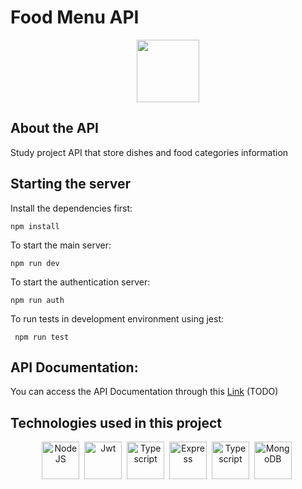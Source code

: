 # Food Menu API

<div id="header" align="center">

  <img src="https://media4.giphy.com/media/Q7SKqn3G97xpmfSOvG/giphy.gif" width="100"/>
</div>


## About the API

Study project API that store dishes and food categories information  

## Starting the server

Install the dependencies first: 

``` npm install ```

To start the main server: 

``` npm run dev ```

To start the authentication server: 

``` npm run auth ```

To run tests in development environment using jest: 

``` npm run test```

## API Documentation: 

You can access the API Documentation through this [Link](https://######) (TODO)

## Technologies used in this project


<div align="center">
 <img src="https://github.com/devicons/devicon/blob/master/icons/nodejs/nodejs-original-wordmark.svg" title="NodeJS" alt="NodeJS" width="60" height="60"/>&nbsp;
  <img src="./assets/jwtlogoimg.png" title="Jwt" alt="Jwt" width="60" height="60"/>&nbsp;
 <img src="https://github.com/devicons/devicon/blob/master/icons/typescript/typescript-original.svg" title="Typescript" alt="Typescript" width="60" height="60"/>&nbsp;
 <img src="./assets/express-logo.png"  title="Express" alt="Express" width="60" height="60"/>&nbsp; 
 <img src="https://github.com/devicons/devicon/blob/master/icons/jest/jest-plain.svg" title="Typescript" alt="Typescript" width="60" height="60"/>&nbsp;
<img src="https://github.com/devicons/devicon/blob/master/icons/mongodb/mongodb-original-wordmark.svg" title="MongoDB" alt="MongoDB" width="60" height="60"/>&nbsp;

</div>

  
